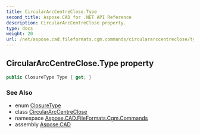 ```yaml
---
title: CircularArcCentreClose.Type
second_title: Aspose.CAD for .NET API Reference
description: CircularArcCentreClose property. 
type: docs
weight: 20
url: /net/aspose.cad.fileformats.cgm.commands/circulararccentreclose/type/
---
```

## CircularArcCentreClose.Type property

```csharp
public ClosureType Type { get; }
```

### See Also

* enum [ClosureType](../../../aspose.cad.fileformats.cgm.enums/closuretype/)
* class [CircularArcCentreClose](../)
* namespace [Aspose.CAD.FileFormats.Cgm.Commands](../../circulararccentreclose/)
* assembly [Aspose.CAD](../../../)


